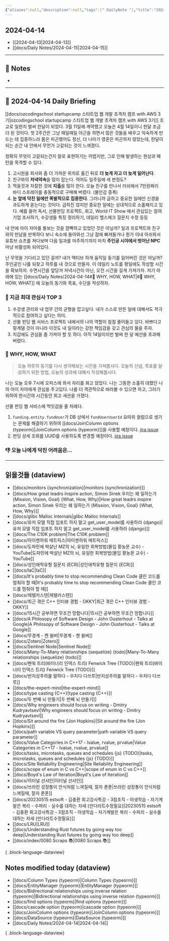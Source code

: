 ```yaml
---
{"aliases":null,"description":null,"tags":[" DailyNote "],"title":"2024-04-14","created":"2024-04-14T20:01:53","updated":"2024-04-14T21:25:09","dg-publish":true,"permalink":"/docs/Daily Notes/2024-04-14/","dgPassFrontmatter":true}
---
```



## 2024-04-14

- [[2024-04-13\|2024-04-13]] 
- [[docs/Daily Notes/2024-04-15\|2024-04-15]]

---

## 📝 Notes

- 


---

## 📅 2024-04-14 Daily Briefing

[[docs/ozcodingschool startupcamp 스타트업 웹 개발 초격차 캠프 with AWS 3기\|ozcodingschool startupcamp 스타트업 웹 개발 초격차 캠프 with AWS 3기]] 조교로 일한지 벌써 한달이 되었다. 3월 11일에 계약했고 오늘은 4월 14일이니 한달 조금 더 된 것이다. 첫 2주간은 그냥 매일매일 야근을 하면서 많은 것들을 배우고 익숙하게 만드는 데 집중하느라 몸은 피곤했어도 정신, 더 나아가 영혼은 피곤하지 않았는데, 한달이 되는 순간 내 안에서 무언가 고갈되는 것이 느껴졌다.

정확히 무엇이 고갈되는건지 말로 표현하기는 어렵지만, 그로 인해 발생하는 현상과 패턴을 목격할 수 있다.

1. 고시원을 회사와 좀 더 가까운 위치로 옮긴 뒤로 **더 늦게 자고 더 늦게 일어난다**.
2. 친구와의 **저녁약속**을 많이 잡는다. 적어도 일주일에 세 번정도?
3. 먹을것과 자잘한 것에 **지출**을 많이 한다. 오늘 친구를 만나서 러쉬에서 7만원짜리 바디 스프레이를 충동적으로 구매해 버렸다. (불안감 증폭)
4. **눈 앞에 닥친 일에만 폭발적으로 집중한다**. 그러니까 급하고 중요한 일에만 신경을 과도하게 쏟는다는 것이다. 급하진 않지만 중요한 일에는 상대적으로 소홀해지고 있다. 예를 들어 독서, 선물펀딩 프로젝트, 회고, World IT Show 에서 관심있는 참여기업 조사하기, 수강생들 특징 정리하기, 데일리 헬스체크 질문지 수정 등등

내 안에 아이 자아를 돌보는 것을 깜빡하고 있었던 것은 아닐까? 일과 프로젝트와 친구와의 만남을 반복하다 보니 숙소에 돌아와선 그냥 잠에 빠져들거나 뭔가 이내 아쉬워서 유튜브 쇼츠를 쳐다보며 다음 일과를 마주하기까지 마치 **주인공 시야에서 벗어난 NPC** 마냥 비활성화 되어있다.

난 무엇을 기다리고 있던 걸까? 내가 액티브 하게 움직일 동기를 잃어버린 것은 아닐까? 주인공인 나를 되찾고 하루를 내 것으로 만들자. 이 데일리 노트를 평일에도 작성할 시간을 확보하자. 수면시간을 앞당겨 저녁시간이 아닌, 오전 시간을 길게 가져가자. 저기 아래에 있는 [[docs/Daily Notes/2024-04-14#🚀 WHY, HOW, WHAT\|#🚀 WHY, HOW, WHAT]] 에 오늘의 동기와 목표, 수단을 작성하자. 

### 🧠 지금 최대 관심사 TOP 3

1. 수강생 관리와 내 업무 간의 균형을 잡고싶다. 내가 스스로 만든 일에 대해서도 적극적으로 참여하고 싶다는 의미.
2. 선물 펀딩 웹 서비스 프로젝트 내에서의 나의 역할이 점점 줄어들고 있다. 바쁘다고 핑계댈 것이 아니라 이것도 내 일이라는 강한 책임감을 갖고 관심의 물을 주자.
3. 지갑에도 관심을 좀 가져야 할 듯 하다. 아직 14일이지만 벌써 한 달 예산을 초과해 버렸다.

### 🚀 WHY, HOW, WHAT

> 오늘 하루의 동기를 다시 생각해보는 시간을 가져봅시다. 오늘의 신념, 목표를 달성하기 위한 방법, 오늘의 성과에 대해서 작성해봅시다.

나는 오늘 오후 7시에 오피스에 와서 자리를 펴고 앉았다. 나는 그동한 소홀히 대했던 나의 아이 자아에게 관심을 주고있다. 나를 더 객관적으로 바라볼 수 있으면 하고, 그러기 위하여 한시간여 시간동안 회고 세션을 가졌다.

선물 펀딩 웹 서비스에 먹잇감을 줄 차례다. 

1. `funding.entity.fundUser`가 DB 상에서 `fundUserUserId` 요따위 컬럼으로 생기는 문제를 해결하기 위하여 [[docs/JoinColumn options {typeorm}\|JoinColumn options {typeorm}]]을 사용할 예정이다. [jira issue](https://wishfund.atlassian.net/browse/WISH-60?atlOrigin=eyJpIjoiY2M0OWNmMGEyMmI3NDg3MmEwOTMyNWQwYTU0ZTRkN2QiLCJwIjoiaiJ9) 
2. 펀딩 상세 조회를 UUID를 사용하도록 변경할 예정이다. [jira issue](https://wishfund.atlassian.net/browse/WISH-61?atlOrigin=eyJpIjoiNWVkNzk4MWY5YWU2NDU1NDllMDk5ZWE2NDQxMTRmOTAiLCJwIjoiaiJ9)

### 👎 오늘 나에게 닥친 어려움은...

---

## 읽을것들 (dataview)

- [[docs/monitors {synchronization}\|monitors {synchronization}]]
- [[docs/How great leadrs inspire action, Simon Sinek 우리는 왜 일하는가 {Mission, Vision, Goal} {What, How, Why}\|How great leadrs inspire action, Simon Sinek 우리는 왜 일하는가 {Mission, Vision, Goal} {What, How, Why}]]
- [[docs/glibc Malloc Internals\|glibc Malloc Internals]]
- [[docs/유저 모델 직접 임포트 하지 말고 get_user_model를 사용하라 {django}\|유저 모델 직접 임포트 하지 말고 get_user_model를 사용하라 {django}]]
- [[docs/The C10K problem\|The C10K problem]]
- [[docs/아이젠하워 매트릭스\|아이젠하워 매트릭스]]
- [[docs/도파민에 박살난 MZ의 뇌, 유일한 회복방법(몰입 황농문 교수) - YouTube\|도파민에 박살난 MZ의 뇌, 유일한 회복방법(몰입 황농문 교수) - YouTube]]
- [[docs/성인애착유형 질문지 (ECR)\|성인애착유형 질문지 (ECR)]]
- [[docs/IaC\|IaC]]
- [[docs/It's probably time to stop recommending Clean Code 클린 코드를 멈춰야 할 때\|It's probably time to stop recommending Clean Code 클린 코드를 멈춰야 할 때]]
- [[docs/제텔카스텐\|제텔카스텐]]
- [[docs/최근 겪은 C++ 인터뷰 경험 - OKKY\|최근 겪은 C++ 인터뷰 경험 - OKKY]]
- [[docs/15시간 공부하면 무조건 망합니다\|15시간 공부하면 무조건 망합니다]]
- [[docs/A Philosopy of Software Design - John Ousterhout - Talks at Google\|A Philosopy of Software Design - John Ousterhout - Talks at Google]]
- [[docs/무경계 - 켄 윌버\|무경계 - 켄 윌버]]
- [[docs/Zotero\|Zotero]]
- [[docs/Sentinel Node\|Sentinel Node]]
- [[docs/Many-To-Many relationships {sequelize} {todo}\|Many-To-Many relationships {sequelize} {todo}]]
- [[docs/펜윅 트리(바이너리 인덱스 트리) Fenwick Tree {TODO}\|펜윅 트리(바이너리 인덱스 트리) Fenwick Tree {TODO}]]
- [[docs/반지성주의를 말하다 - 우치다 다쓰루\|반지성주의를 말하다 - 우치다 다쓰루]]
- [[docs/the-expert-mind\|the-expert-mind]]
- [[docs/type casting {C++}\|type casting {C++}]]
- [[docs/두 번째 뇌 만들기\|두 번째 뇌 만들기]]
- [[docs/Why engineers should focus on writing - Dmitry Kudryavtsevl\|Why engineers should focus on writing - Dmitry Kudryavtsevl]]
- [[docs/Sit around the fire {Jon Hopkins}\|Sit around the fire {Jon Hopkins}]]
- [[docs/path variable VS query parameter\|path variable VS query parameter]]
- [[docs/Value Categories in C++17 - lvalue, rvalue, prvalue\|Value Categories in C++17 - lvalue, rvalue, prvalue]]
- [[docs/tasks, microtasks, queues and schedules {js} {TODO}\|tasks, microtasks, queues and schedules {js} {TODO}]]
- [[docs/Site Reliability Engineering\|Site Reliability Engineering]]
- [[docs/scope of enum in C vs C++\|scope of enum in C vs C++]]
- [[docs/Boyd's Law of Iteration\|Boyd's Law of Iteration]]
- [[docs/이터널 선샤인\|이터널 선샤인]]
- [[docs/쓰라린 성장통이 안식처럼 느껴질때, 잘자 푼푼\|쓰라린 성장통이 안식처럼 느껴질때, 잘자 푼푼]]
- [[docs/20230515 estsoft - 김충환 회고강사특강 - 3점조직 - 야생학습 - 자기계발은 복리 - 수파리 - 실수를 대하는 자세 {만다라트수정필요}\|20230515 estsoft - 김충환 회고강사특강 - 3점조직 - 야생학습 - 자기계발은 복리 - 수파리 - 실수를 대하는 자세 {만다라트수정필요}]]
- [[docs/LRU\|LRU]]
- [[docs/Understanding Rust futures by going way too deep\|Understanding Rust futures by going way too deep]]
- [[docs/index/0080 Scraps 📚\|0080 Scraps 📚]]

{ .block-language-dataview}

## Notes modified today (dataview)

- [[docs/Column Types {typeorm}\|Column Types {typeorm}]]
- [[docs/EntityManager {typeorm}\|EntityManager {typeorm}]]
- [[docs/Bidirectional relationships using inverse relation {typeorm}\|Bidirectional relationships using inverse relation {typeorm}]]
- [[docs/find options {typeorm}\|find options {typeorm}]]
- [[docs/cascade option {typeorm}\|cascade option {typeorm}]]
- [[docs/JoinColumn options {typeorm}\|JoinColumn options {typeorm}]]
- [[docs/DataSource {typeorm}\|DataSource {typeorm}]]
- [[docs/Daily Notes/2024-04-14\|2024-04-14]]

{ .block-language-dataview}
